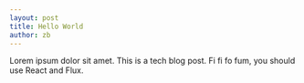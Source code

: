 ```yaml
---
layout: post
title: Hello World
author: zb
---
```


Lorem ipsum dolor sit amet. This is a tech blog post. Fi fi fo fum, you should use React and Flux.
